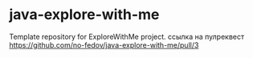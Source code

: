# java-explore-with-me
Template repository for ExploreWithMe project.
ссылка на пулреквест
https://github.com/no-fedov/java-explore-with-me/pull/3
